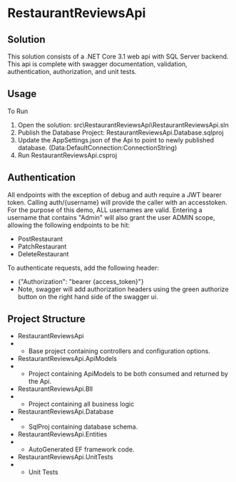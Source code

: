 RestaurantReviewsApi
=================

Solution
--------------
This solution consists of a .NET Core 3.1 web api with SQL Server backend.
This api is complete with swagger documentation, validation, authentication, authorization, and unit tests. 

Usage
--------------
To Run
1. Open the solution: src\RestaurantReviewsApi\RestaurantReviewsApi.sln
2. Publish the Database Project: RestaurantReviewsApi.Database.sqlproj
3. Update the AppSettings.json of the Api to point to newly published database. (Data:DefaultConnection:ConnectionString)
4. Run RestaurantReviewsApi.csproj

Authentication
--------------
All endpoints with the exception of debug and auth require a JWT bearer token.
Calling auth/{username} will provide the caller with an accesstoken.
For the purpose of this demo, ALL usernames are valid. 
Entering a username that contains "Admin" will also grant the user ADMIN scope, allowing the following endpoints to be hit:
- PostRestaurant
- PatchRestaurant
- DeleteRestaurant

To authenticate requests, add the following header:
- {"Authorization": "bearer {access_token}"}
- Note, swagger will add authorization headers using the green authorize button on the right hand side of the swagger ui.

Project Structure
--------------
- RestaurantReviewsApi
- - Base project containing controllers and configuration options.
- RestaurantReviewsApi.ApiModels
- - Project containing ApiModels to be both consumed and returned by the Api.
- RestaurantReviewsApi.Bll
- - Project containing all business logic
- RestaurantReviewsApi.Database
- - SqlProj containing database schema.
- RestaurantReviewsApi.Entities
- - AutoGenerated EF framework code.
- RestaurantReviewsApi.UnitTests
- - Unit Tests